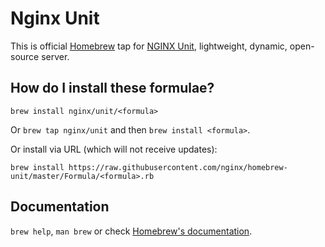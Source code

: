 # Nginx Unit

This is official [Homebrew](https://brew.sh) tap for [NGINX Unit](https://unit.nginx.org), lightweight, dynamic, open-source server.

## How do I install these formulae?
`brew install nginx/unit/<formula>`

Or `brew tap nginx/unit` and then `brew install <formula>`.

Or install via URL (which will not receive updates):

```
brew install https://raw.githubusercontent.com/nginx/homebrew-unit/master/Formula/<formula>.rb
```

## Documentation
`brew help`, `man brew` or check [Homebrew's documentation](https://docs.brew.sh).
